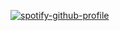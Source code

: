 [![spotify-github-profile](https://spotify-github-profile.kittinanx.com/api/view?uid=31yunaei2brng7e4xpytsbjgf6ba&cover_image=true&theme=default&show_offline=false&background_color=121212&interchange=false&bar_color=53b14f&bar_color_cover=false)](https://github.com/kittinan/spotify-github-profile)